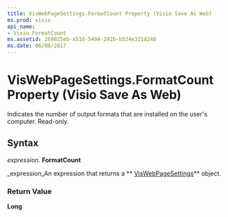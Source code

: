 ```yaml
---
title: VisWebPageSettings.FormatCount Property (Visio Save As Web)
ms.prod: visio
api_name:
- Visio.FormatCount
ms.assetid: 269825eb-a51d-5494-292b-b524e321d248
ms.date: 06/08/2017
---
```



# VisWebPageSettings.FormatCount Property (Visio Save As Web)

Indicates the number of output formats that are installed on the user's computer. Read-only.


## Syntax

 _expression_. **FormatCount**

 _expression_An expression that returns a  ** [VisWebPageSettings](http://msdn.microsoft.com/library/14280ea7-e8b1-d4b2-941b-121f2c17f787%28Office.15%29.aspx)** object.


### Return Value

 **Long**



